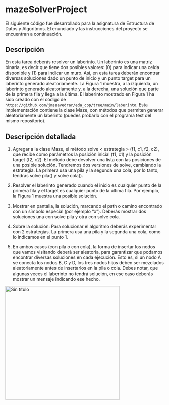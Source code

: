 # mazeSolverProject
El siguiente código fue desarrollado para la asignatura de Estructura de Datos y Algoritmos. El enunciado y las instrucciones del proyecto se encuentran a continuación.

## Descripción
En esta tarea deberás resolver un laberinto. Un laberinto es una matriz binaria, es decir que tiene dos posibles valores: (0) para indicar una celda disponible y (1) para indicar un muro. Así, en esta tarea deberán encontrar diversas soluciones dado un punto de inicio y un punto target para un laberinto generado aleatoriamente. La Figura 1 muestra, a la izquierda, un laberinto generado aleatoriamente y, a la derecha, una solución que parte de la primera fila y llega a la última. El laberinto mostrado en Figura 1 ha sido creado con el código de `https://github.com/jmsaavedrar/eda_cpp/tree/main/laberinto`. Esta implementación contiene la clase Maze, con métodos que permiten generar aleatoriamente un laberinto (puedes probarlo con el programa test del mismo repositorio).

## Descripción detallada

1. Agregar a la clase Maze, el método solve < estrategia > (f1, c1, f2, c2), que recibe como parámetros la posición inicial (f1, c1) y la posición target (f2, c2). El método debe devolver una lista con las posiciones de una posible solución. Tendremos dos versiones de solve, cambiando la estrategia. La primera usa una pila y la segunda una cola, por lo tanto, tendrás solve pila() y solve cola().

2. Resolver el laberinto generado cuando el inicio es cualquier punto de la primera fila y el target es cualquier punto de la última fila. Por ejemplo, la Figura 1 muestra una posible solución.

3. Mostrar en pantalla, la solución, marcando el path o camino encontrado con un símbolo especial (por ejemplo “x”). Deberás mostrar dos soluciones una con solve pila y otra con solve cola.

4. Sobre la solución: Para solucionar el algoritmo deberás experimentar con 2 estrategias. La primera usa una pila y la segunda una cola, como lo indicamos en el punto 1.

5. En ambos casos (con pila o con cola), la forma de insertar los nodos que vamos visitando deberá ser aleatoria, para garantizar que podamos encontrar diversas soluciones en cada ejecución. Esto es, si un nodo A se conecta los nodos B, C y D, los tres nodos hijos deben ser mezclados aleatoriamente antes de insertarlos en la pila o cola. Debes notar, que algunas veces el laberinto no tendrá solución, en ese caso deberás mostrar un mensaje indicando ese hecho.

<img width="362" alt="Sin título" src="https://github.com/PedroVillegasss/maze_solver_project/assets/127313865/2a0639d7-478d-49d3-9f2c-32016bc5b0f9">

